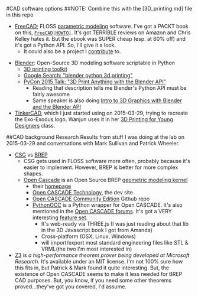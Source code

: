 #CAD software options
##NOTE: Combine this with the [3D_printing.md] file in this repo
-  [FreeCAD](http://www.freecadweb.org); FLOSS [parametric modeling](http://en.wikipedia.org/wiki/Parametric_model) software. I've got a PACKT book on this, [`FreeCAD[HOWTO]`](http://www.amazon.com/FreeCAD-How-Daniel-Falck/dp/1849518866). It's got TERRIBLE reviews on Amazon and Chris Kelley hates it. But the ebook was SUPER cheap (esp. at 60% off) and it's got a Python API. So, I'll give it a look.
    +  It could also be a project I [contribute](http://www.freecadweb.org/wiki/index.php?title=Help_FreeCAD) to.
+  [Blender](http://www.blender.org): Open-Source 3D modeling software scriptable in Python
    *  [3D printing toolkit](http://wiki.blender.org/index.php/Extensions:2.6/Py/Scripts/Modeling/PrintToolbox)
    *  [Google Search: "blender python 3d printing" ](https://www.google.com/search?client=safari&rls=en&q=blender+python+3d+printing&ie=UTF-8&oe=UTF-8)
    *  [PyCon 2015 Talk: "3D Print Anything with the Blender API"](https://us.pycon.org/2015/schedule/presentation/352/)
        -  Reading that description tells me Blender's Python API must be fairly awesome
        -  Same speaker is also doing [Intro to 3D Graphics with Blender and the Blender API](https://us.pycon.org/2015/schedule/presentation/307/)
+  [TinkerCAD](https://www.tinkercad.com), which I just started using on 2015-03-29, trying to recreate the Exo-Exodus logo. Wanjun uses it in her [3D Printing for Young Designers](https://txrxlabs.org/classes/164/3d-printing-for-young-designers/) class.

##CAD background Research
Results from stuff I was doing at the lab on 2015-03-29 and conversations with Mark Sullivan and Patrick Wheeler.

-  [CSG](http://en.wikipedia.org/wiki/Constructive_solid_geometry) vs [BREP](http://en.wikipedia.org/wiki/Boundary_representation)
    +  CSG gets used in FLOSS software more often, probably because it's easier to implement. However, BREP is better for more complex shapes.
    +  [Open Cascade](http://en.wikipedia.org/wiki/Open_Cascade_Technology) is an Open Source BREP [geometric modeling kernel](http://en.wikipedia.org/wiki/Geometric_modeling_kernel)
        *  their [homepage](http://www.opencascade.org)
        *  [Open CASCADE Technology](http://dev.opencascade.org), the dev site
        *  [Open CASCADE Community Edition](https://github.com/tpaviot/oce) Github repo
        *  [PythonOCC](http://www.pythonocc.org) is a Python wrapper for Open CASCADE. It's also mentioned in the [Open CASCADE forums](http://www.opencascade.org/org/forum/?forum=16). It's got a VERY interesting [feature set](http://www.pythonocc.org/category/features_overview/).
            *  It's  web-ready via THREE.js (I was just reading about that lib in the 3D Javascript book I got from Amanda)
            *  Cross-platform (OSX, Linux, Windows)
            *  will import/export most standard engineering files like STL & VRML(the two I'm most interested in) 
-  [Z3](https://github.com/Z3Prover/z3) is *a high-performance theorem prover being developed at Microsoft Research.* It's available under an MIT license. I'm not 100% sure how this fits in, but Patrick & Mark found it quite interesting. But, the existence of Open CASCADE seems to make it less needed for BREP CAD purposes. But, you know, if you need some other theorems proved...they've got you covered, I'd assume.
